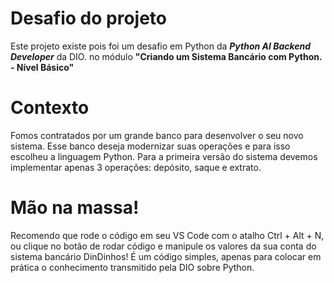 # Desafio do projeto
Este projeto existe pois foi um desafio em Python da ***Python AI Backend Developer*** da DIO. no módulo **"Criando um Sistema Bancário com Python. - Nível Básico"**

# Contexto
Fomos contratados por um grande banco para desenvolver o seu novo sistema. Esse banco deseja modernizar suas operações e para isso escolheu a linguagem Python. Para a primeira versão do sistema devemos implementar apenas 3 operações: depósito, saque e extrato.

# Mão na massa!
Recomendo que rode o código em seu VS Code com o atalho Ctrl + Alt + N, ou clique no botão de rodar código e manipule os valores da sua conta do sistema bancário DinDinhos! É um código simples, apenas para colocar em prática o conhecimento transmitido pela DIO sobre Python.